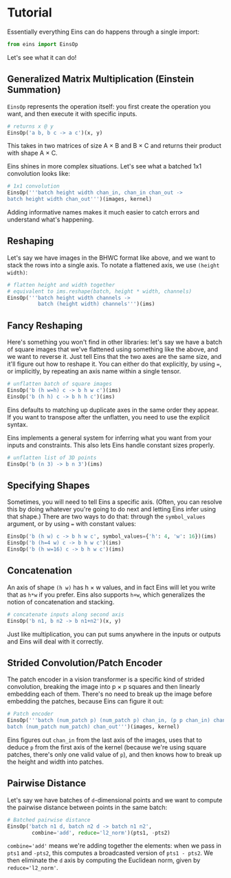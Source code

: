 # Tutorial

Essentially everything Eins can do happens through a single import:

```py
from eins import EinsOp
```

Let's see what it can do!

## Generalized Matrix Multiplication (Einstein Summation)

`EinsOp` represents the operation itself: you first create the operation you want, and then execute it with specific inputs.

```py
# returns x @ y
EinsOp('a b, b c -> a c')(x, y)
```

This takes in two matrices of size A × B and B × C and returns their product with shape A × C.

Eins shines in more complex situations. Let's see what a batched 1x1 convolution looks like:

```py
# 1x1 convolution
EinsOp('''batch height width chan_in, chan_in chan_out ->
batch height width chan_out''')(images, kernel)
```

Adding informative names makes it much easier to catch errors and understand what's happening.

## Reshaping
Let's say we have images in the BHWC format like above, and we want to stack the rows into a single axis. To notate a
flattened axis, we use `(height width)`:

```py
# flatten height and width together
# equivalent to ims.reshape(batch, height * width, channels)
EinsOp('''batch height width channels ->
          batch (height width) channels''')(ims)
```

## Fancy Reshaping

Here's something you won't find in other libraries: let's say we have a batch of square images that we've flattened
using something like the above, and we want to reverse it. Just tell Eins that the two axes are the same size, and it'll
figure out how to reshape it. You can either do that explicitly, by using `=`, or implicitly, by repeating an axis name
within a single tensor.

```py
# unflatten batch of square images
EinsOp('b (h w=h) c -> b h w c')(ims)
EinsOp('b (h h) c -> b h h c')(ims)
```
Eins defaults to matching up duplicate axes in the same order they appear. If you want to transpose after the
unflatten, you need to use the explicit syntax.

Eins implements a general system for inferring what you want from your inputs and constraints. This also lets Eins
handle constant sizes properly.

```py
# unflatten list of 3D points
EinsOp('b (n 3) -> b n 3')(ims)
```

## Specifying Shapes

Sometimes, you will need to tell Eins a specific axis. (Often, you can resolve this by doing
whatever you're going to do next and letting Eins infer using that shape.) There are two ways to do
that: through the `symbol_values` argument, or by using `=` with constant values:

```py
EinsOp('b (h w) c -> b h w c', symbol_values={'h': 4, 'w': 16})(ims)
EinsOp('b (h=4 w) c -> b h w c')(ims)
EinsOp('b (h w=16) c -> b h w c')(ims)
```

## Concatenation

An axis of shape `(h w)` has h × w values, and in fact Eins will let you write that as `h*w` if you prefer. Eins also
supports `h+w`, which generalizes the notion of concatenation and stacking.

```py
# concatenate inputs along second axis
EinsOp('b n1, b n2 -> b n1+n2')(x, y)
```

Just like multiplication, you can put sums anywhere in the inputs or outputs and Eins will deal with it correctly.

## Strided Convolution/Patch Encoder

The patch encoder in a vision transformer is a specific kind of strided convolution, breaking the image into p × p
squares and then linearly embedding each of them. There's no need to break up the image before embedding the patches,
because Eins can figure it out:

```py
# Patch encoder
EinsOp('''batch (num_patch p) (num_patch p) chan_in, (p p chan_in) chan_out ->
batch (num_patch num_patch) chan_out''')(images, kernel)
```

Eins figures out `chan_in` from the last axis of the images, uses that to deduce `p` from the first axis of the kernel
(because we're using square patches, there's only one valid value of `p`), and then knows how to break up the height and
width into patches.

## Pairwise Distance

Let's say we have batches of `d`-dimensional points and we want to compute the pairwise distance between points in the same batch:

```py
# Batched pairwise distance
EinsOp('batch n1 d, batch n2 d -> batch n1 n2',
        combine='add', reduce='l2_norm')(pts1, -pts2)
```

`combine='add'` means we're adding together the elements: when we pass in `pts1` and `-pts2`, this computes a
broadcasted version of `pts1 - pts2`. We then eliminate the `d` axis by computing the Euclidean norm, given by
`reduce='l2_norm'`.

